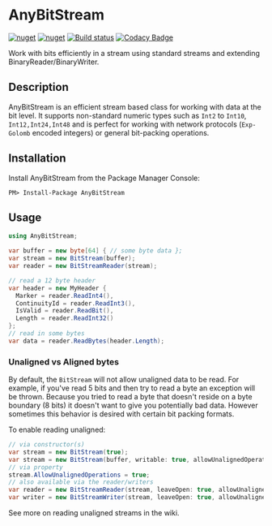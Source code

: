 # AnyBitStream

[![nuget](https://img.shields.io/nuget/v/AnyBitStream.svg)](https://www.nuget.org/packages/AnyBitStream/)
[![nuget](https://img.shields.io/nuget/dt/AnyBitStream.svg)](https://www.nuget.org/packages/AnyBitStream/)
[![Build status](https://ci.appveyor.com/api/projects/status/gfwjabg1pta7em94?svg=true)](https://ci.appveyor.com/project/MichaelBrown/anybitstream)
[![Codacy Badge](https://app.codacy.com/project/badge/Grade/977cab1b5c7e4d7ca749c691c6066a8f)](https://www.codacy.com/gh/replaysMike/AnyBitStream/dashboard?utm_source=github.com&amp;utm_medium=referral&amp;utm_content=replaysMike/AnyBitStream&amp;utm_campaign=Badge_Grade)

Work with bits efficiently in a stream using standard streams and extending BinaryReader/BinaryWriter.

## Description

AnyBitStream is an efficient stream based class for working with data at the bit level. It supports non-standard numeric types such as `Int2` to `Int10`, `Int12,Int24,Int48` and is perfect for working with network protocols (`Exp-Golomb` encoded integers) or general bit-packing operations.

## Installation
Install AnyBitStream from the Package Manager Console:
```
PM> Install-Package AnyBitStream
```

## Usage

```csharp
using AnyBitStream;

var buffer = new byte[64] { // some byte data };
var stream = new BitStream(buffer);
var reader = new BitStreamReader(stream);

// read a 12 byte header
var header = new MyHeader {
  Marker = reader.ReadInt4(),
  ContinuityId = reader.ReadInt3(),
  IsValid = reader.ReadBit(),
  Length = reader.ReadInt32()
};
// read in some bytes
var data = reader.ReadBytes(header.Length);
```

### Unaligned vs Aligned bytes

By default, the `BitStream` will not allow unaligned data to be read. For example, if you've read 5 bits and then try to read a byte an exception will be thrown. Because you tried to read a byte 
that doesn't reside on a byte boundary (8 bits) it doesn't want to give you potentially bad data. However sometimes this behavior is desired with certain bit packing formats. 

To enable reading unaligned:
```csharp
// via constructor(s)
var stream = new BitStream(true);
var stream = new BitStream(buffer, writable: true, allowUnalignedOperations: true);
// via property
stream.AllowUnalignedOperations = true;
// also available via the reader/writers
var reader = new BitStreamReader(stream, leaveOpen: true, allowUnalignedOperations: true);
var writer = new BitStreamWriter(stream, leaveOpen: true, allowUnalignedOperations: true);
```

See more on reading unaligned streams in the wiki.

